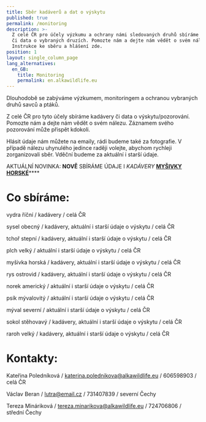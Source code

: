 ```yaml
---
title: Sběr kadáverů a dat o výskytu
published: true
permalink: /monitoring
description: >-
  Z celé ČR pro účely výzkumu a ochrany námi sledovaných druhů sbíráme kadávery
  či data o vybraných druzích. Pomozte nám a dejte nám vědět o svém nálezu.
  Instrukce ke sběru a hlášení zde.
position: 1
layout: single_column_page
lang_alternatives:
  en_GB:
    title: Monitoring
    permalink: en.alkawildlife.eu
---
```

Dlouhodobě se zabýváme výzkumem, monitoringem a ochranou vybraných druhů savců a ptáků. 

Z celé ČR pro tyto účely sbíráme kadávery či data o výskytu/pozorování. Pomozte nám a dejte nám vědět o svém nálezu. Záznamem svého pozorování může přispět kdokoli. 

Hlásit údaje nám můžete na emaily, rádi budeme také za fotografie. V případě nálezu uhynulého jedince raději volejte, abychom rychleji zorganizovali sběr. Vděční budeme za aktuální i starší údaje. 

AKTUÁLNÍ NOVINKA: **NOVĚ** SBÍRÁME ÚDAJE I _KADÁVERY_ [**MYŠIVKY HORSKÉ**](https://www.alkawildlife.eu/news/hled%C3%A1-se-my%C5%A1ka-z-doby-ledov%C3%A9)****

# Co sbíráme:

vydra říční  / kadávery / celá ČR

sysel obecný / kadávery, aktuální i starší údaje o výskytu / celá ČR 

tchoř stepní  / kadávery, aktuální i starší údaje o výskytu / celá ČR

plch velký / aktuální i starší údaje o výskytu / celá ČR

myšivka horská / kadávery, aktuální i starší údaje o výskytu / celá ČR

rys ostrovid / kadávery, aktuální i starší údaje o výskytu / celá ČR

norek americký / aktuální i starší údaje o výskytu / celá ČR

psík mývalovitý / aktuální i starší údaje o výskytu / celá ČR

mýval severní / aktuální i starší údaje o výskytu / celá ČR

sokol stěhovavý / kadávery, aktuální i starší údaje o výskytu / celá ČR

raroh velký / kadávery, aktuální i starší údaje o výskytu / celá ČR

# Kontakty:

Kateřina Poledníková / katerina.polednikova@alkawildlife.eu / 606598903 / celá ČR

Václav Beran / lutra@email.cz /  731407839  / severní Čechy

Tereza Mináriková / tereza.minarikova@alkawildlife.eu / 724706806 / střední Čechy
